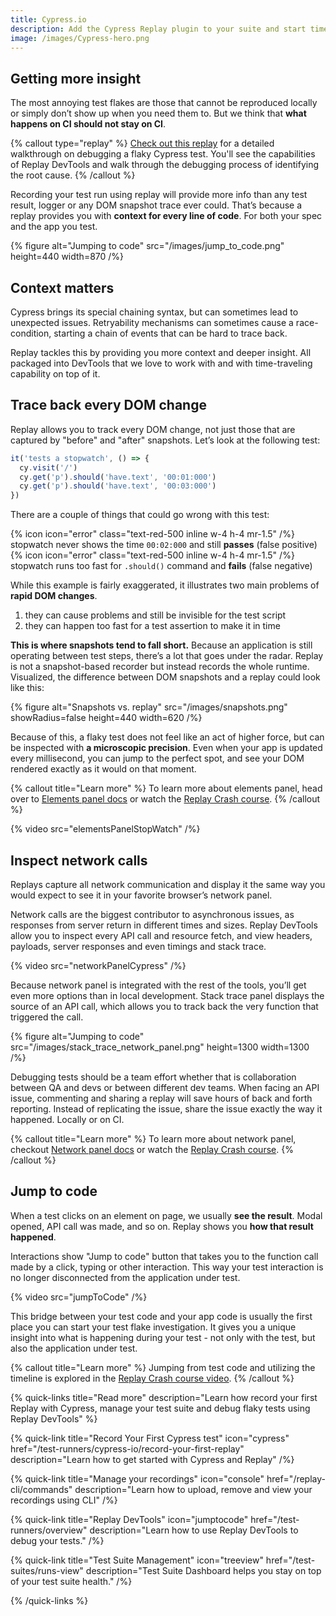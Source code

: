 ```yaml
---
title: Cypress.io
description: Add the Cypress Replay plugin to your suite and start time travel debugging in minutes.
image: /images/Cypress-hero.png
---
```


## Getting more insight

The most annoying test flakes are those that cannot be reproduced locally or simply don’t show up when you need them to. But we think that **what happens on CI should not stay on CI**.

{% callout type="replay" %}
[Check out this replay](https://replay.help/cypress-flake-debug) for a detailed walkthrough on debugging a flaky Cypress test. You'll see the capabilities of Replay DevTools and walk through the debugging process of identifying the root cause.
{% /callout %}

Recording your test run using replay will provide more info than any test result, logger or any DOM snapshot trace ever could. That’s because a replay provides you with **context for every line of code**. For both your spec and the app you test.

{% figure
    alt="Jumping to code"
    src="/images/jump_to_code.png"
    height=440
    width=870
/%}

## Context matters

Cypress brings its special chaining syntax, but can sometimes lead to unexpected issues. Retryability mechanisms can sometimes cause a race-condition, starting a chain of events that can be hard to trace back.

Replay tackles this by providing you more context and deeper insight. All packaged into DevTools that we love to work with and with time-traveling capability on top of it.

## Trace back every DOM change

Replay allows you to track every DOM change, not just those that are captured by "before" and "after" snapshots. Let’s look at the following test:

```ts {% fileName="spec.cy.ts" lineNumbers=true %}
it('tests a stopwatch', () => {
  cy.visit('/')
  cy.get('p').should('have.text', '00:01:000')
  cy.get('p').should('have.text', '00:03:000')
})
```

There are a couple of things that could go wrong with this test:

{% icon icon="error" class="text-red-500 inline w-4 h-4 mr-1.5" /%} stopwatch never shows the time `00:02:000` and still **passes** (false positive) \
{% icon icon="error" class="text-red-500 inline w-4 h-4 mr-1.5" /%} stopwatch runs too fast for `.should()` command and **fails** (false negative)

While this example is fairly exaggerated, it illustrates two main problems of **rapid DOM changes**.

1. they can cause problems and still be invisible for the test script
2. they can happen too fast for a test assertion to make it in time

**This is where snapshots tend to fall short.** Because an application is still operating between test steps, there’s a lot that goes under the radar. Replay is not a snapshot-based recorder but instead records the whole runtime. Visualized, the difference between DOM snapshots and a replay could look like this:

{% figure
    alt="Snapshots vs. replay"
    src="/images/snapshots.png"
    showRadius=false
    height=440
    width=620
/%}

Because of this, a flaky test does not feel like an act of higher force, but can be inspected with **a microscopic precision**. Even when your app is updated every millisecond, you can jump to the perfect spot, and see your DOM rendered exactly as it would on that moment.

{% callout title="Learn more" %}
To learn more about elements panel, head over to [Elements panel docs](/browser-devtools/elements-panel) or watch the [Replay Crash course](https://www.youtube.com/watch?v=kgJVauI7Obs).
{% /callout %}

{% video src="elementsPanelStopWatch" /%}

## Inspect network calls

Replays capture all network communication and display it the same way you would expect to see it in your favorite browser’s network panel.

Network calls are the biggest contributor to asynchronous issues, as responses from server return in different times and sizes. Replay DevTools allow you to inspect every API call and resource fetch, and view headers, payloads, server responses and even timings and stack trace.

{% video src="networkPanelCypress" /%}

Because network panel is integrated with the rest of the tools, you’ll get even more options than in local development. Stack trace panel displays the source of an API call, which allows you to track back the very function that triggered the call.

{% figure
    alt="Jumping to code"
    src="/images/stack_trace_network_panel.png"
    height=1300
    width=1300
/%}

Debugging tests should be a team effort whether that is collaboration between QA and devs or between different dev teams. When facing an API issue, commenting and sharing a replay will save hours of back and forth reporting. Instead of replicating the issue, share the issue exactly the way it happened. Locally or on CI.

{% callout title="Learn more" %}
To learn more about network panel, checkout [Network panel docs](/browser-devtools/elements-panel) or watch the [Replay Crash course](https://www.youtube.com/watch?v=rGKAOG6gZZU).
{% /callout %}

## Jump to code

When a test clicks on an element on page, we usually **see the result**. Modal opened, API call was made, and so on. Replay shows you **how that result happened**.

Interactions show "Jump to code" button that takes you to the function call made by a click, typing or other interaction. This way your test interaction is no longer disconnected from the application under test.

{% video src="jumpToCode" /%}

This bridge between your test code and your app code is usually the first place you can start your test flake investigation. It gives you a unique insight into what is happening during your test - not only with the test, but also the application under test.

{% callout title="Learn more" %}
Jumping from test code and utilizing the timeline is explored in the [Replay Crash course video](https://www.youtube.com/watch?v=ksxf6qE9Ymc).
{% /callout %}

{% quick-links title="Read more" description="Learn how record your first Replay with Cypress, manage your test suite and debug flaky tests using Replay DevTools" %}

{% quick-link
  title="Record Your First Cypress test"
  icon="cypress"
  href="/test-runners/cypress-io/record-your-first-replay"
  description="Learn how to get started with Cypress and Replay"
/%}

{% quick-link
  title="Manage your recordings"
  icon="console"
  href="/replay-cli/commands"
  description="Learn how to upload, remove and view your recordings using CLI"
/%}

{% quick-link
  title="Replay DevTools"
  icon="jumptocode"
  href="/test-runners/overview"
  description="Learn how to use Replay DevTools to debug your tests."
/%}

{% quick-link
  title="Test Suite Management"
  icon="treeview"
  href="/test-suites/runs-view"
  description="Test Suite Dashboard helps you stay on top of your test suite health."
/%}

{% /quick-links %}
